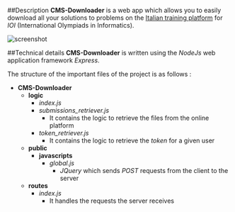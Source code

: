 ##Description
**CMS-Downloader** is a web app which allows you to easily download all your solutions to problems
on the [Italian training platform](http://cms.di.unipi.it) for *IOI* (International Olympiads in Informatics).

![screenshot](https://cloud.githubusercontent.com/assets/11651747/10234647/5291c606-6896-11e5-857b-b9395e66ca21.png)

##Technical details
**CMS-Downloader** is written using the *NodeJs* web application framework *Express*.

The structure of the important files of the project is as follows :

* **CMS-Downloader**
    * **logic**
        * *index.js*
        * *submissions_retriever.js*
            * It contains the logic to retrieve the files from the online platform
        * *token_retriever.js*
            * It contains the logic to retrieve the *token* for a given user
    * **public**
        * **javascripts**
            * *global.js*
                * *JQuery* which sends *POST* requests from the client to the server
    * **routes**
        * *index.js*
            * It handles the requests the server receives
    